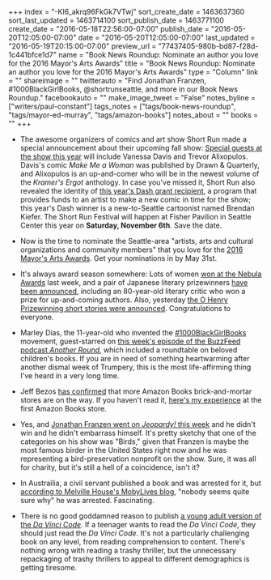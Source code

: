 +++
index = "-KI6_akrq96FkGk7VTwj"
sort_create_date = 1463637360
sort_last_updated = 1463714100
sort_publish_date = 1463771100
create_date = "2016-05-18T22:56:00-07:00"
publish_date = "2016-05-20T12:05:00-07:00"
date = "2016-05-20T12:05:00-07:00"
last_updated = "2016-05-19T20:15:00-07:00"
preview_url = "77437405-980b-bd87-f28d-1c441bfce1d7"
name = "Book News Roundup: Nominate an author you love for the 2016 Mayor's Arts Awards"
title = "Book News Roundup: Nominate an author you love for the 2016 Mayor's Arts Awards"
type = "Column"
link = ""
shareimage = ""
twitterauto = "Find Jonathan Franzen, #1000BlackGirlBooks, @shortrunseattle, and more in our Book News Roundup."
facebookauto = ""
make_image_tweet = "False"
notes_byline = ["writers/paul-constant"]
tags_notes = ["tags/book-news-roundup", "tags/mayor-ed-murray", "tags/amazon-books"]
notes_about = ""
books = ""
+++
* The awesome organizers of comics and art show Short Run made a special announcement about their upcoming fall show: [Special guests at the show this year](http://shortrun.org/first-round-of-special-guests/) will include Vanessa Davis and Trevor Alixopulos. Davis's comic *Make Me a Woman* was published by Drawn & Quarterly, and Alixopulos is an up-and-comer who will be in the newest volume of the *Kramer's Ergot* anthology. In case you've missed it, Short Run also revealed the identity of [this year's Dash grant recipient](http://shortrun.org/brendan-kiefer-announced-dash-winner-2016/), a program that provides funds to an artist to make a new comic in time for the show; this year's Dash winner is a new-to-Seattle cartoonist named Brendan Kiefer. The Short Run Festival will happen at Fisher Pavilion in Seattle Center this year on **Saturday, November 6th**. Save the date.

* Now is the time to nominate the Seattle-area "artists, arts and cultural organizations and community members" that you love for the [2016 Mayor's Arts Awards](http://officeofartsculture.cmail19.com/t/ViewEmail/y/4E068F7E24680F6D). Get your nominations in by May 31st.

* It's always award season somewhere: Lots of women [won at the Nebula Awards](http://www.npr.org/2016/05/16/478269681/people-want-these-stories-women-win-big-at-the-nebula-awards) last week, and a pair of Japanese literary prizewinners [have been announced](http://www.complete-review.com/saloon/archive/201605b.htm#vu3), including an 80-year-old literary critic who won a prize for up-and-coming authors. Also, yesterday [the O Henry Prizewinning short stories were announced](http://lithub.com/announcing-the-2016-o-henry-prize-stories/). Congratulations to everyone.

*  Marley Dias, the 11-year-old who invented the [#1000BlackGirlBooks](http://seattlereviewofbooks.com/notes/2016/01/27/book-news-roundup-the-diversity-in-publishing-edition/) movement, guest-starred on [this week's episode of the BuzzFeed podcast *Another Round*](https://www.buzzfeed.com/anotherround/16-books-we-loved-as-young-black-girls?utm_term=.rqoMv9Gvv#.oc65aQLaa), which included a roundtable on beloved children's books. If you are in need of something heartwarming after another dismal week of Trumpery, this is the most life-affirming thing I've heard in a very long time.

* Jeff Bezos [has confirmed](http://www.shelf-awareness.com/issue.html?issue=2756#m32553) that more Amazon Books brick-and-mortar stores are on the way. If you haven't read it, [here's my experience](http://seattlereviewofbooks.com/notes/2015/11/09/the-algorithm-method/) at the first Amazon Books store.

* Yes, and [Jonathan Franzen went on *Jeopardy!* this week](http://electricliterature.com/jonathan-franzen-competes-on-jeopardy-knows-about-birds-but-not-shakespeare/) and he didn't win and he didn't embarrass himself. It's pretty sketchy that one of the categories on his show was "Birds," given that  Franzen is maybe the most famous birder in the United States right now and he was representing a bird-preservation nonprofit on the show. Sure, it was all for charity, but it's still a hell of a coincidence, isn't it?

* In Austrailia, a civil servant published a book and was arrested for it, but [according to Melville House's MobyLives blog](http://www.mhpbooks.com/civil-servant-arrested-for-publishing-book-of-already-public-information/), "nobody seems quite sure why" he was arrested. Fascinating.

* There is no good goddamned reason to publish [a young adult version of the *Da Vinci Code*](http://www.adweek.com/galleycat/random-house-childrens-books-to-publish-a-young-adult-version-of-the-da-vinci-code/120424). If a teenager wants to read the *Da Vinci Code*, they should just read the *Da Vinci Code*. It's not a particularly challenging book on any level, from reading comprehension to content. There's nothing wrong with reading a trashy thriller, but the unnecessary repackaging of trashy thrillers to appeal to different demographics is getting tiresome.